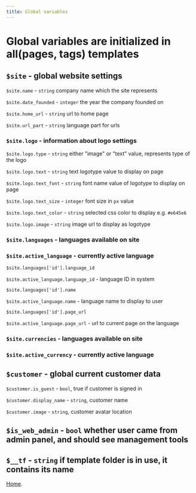 ```yaml
---
title: Global variables
---
```


# Global variables are initialized in all(pages, tags) templates

## `$site` - global website settings

`$site.name` - `string` company name which the site represents

`$site.date_founded` - `integer` the year the company founded on

`$site.home_url` - `string` url to home page

`$site.url_part` - `string` language part for urls



### `$site.logo` - information about logo settings

`$site.logo.type` - `string` either "image" or "text" value, represents type of the logo

`$site.logo.text` - `string` text logotype value to display on page

`$site.logo.text_font` - `string` font name value of logotype to display on page

`$site.logo.text_size` - `integer` font size in `px` value

`$site.logo.text_color` - `string` selected css color to display e.g. `#e645e6`

`$site.logo.image` - `string` image url to display as logotype



### `$site.languages` - languages available on site
### `$site.active_language` - currently active language

`$site.languages['id'].language_id`

`$site.active_language.language_id` - language ID in system

`$site.languages['id'].name`

`$site.active_language.name` - language name to display to user

`$site.languages['id'].page_url`

`$site.active_language.page_url` - url to current page on the language



### `$site.currencies` - languages available on site
### `$site.active_currency` - currently active language



## `$customer` - global current customer data

`$customer.is_guest` - `bool`, true if customer is signed in

`$customer.display_name` - `string`, customer name

`$customer.image` - `string`, customer avatar location


## `$is_web_admin` - `bool` whether user came from admin panel, and should see management tools



## `$__tf` - `string` if template folder is in use, it contains its name



[Home](index.md).
